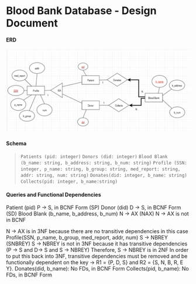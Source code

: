 # Blood Bank Database - Design Document
#### ERD
<img src= "Database ERD.png">

#### Schema
>`Patients (pid: integer)`
>`Donors (did: integer)`
`Blood Blank (b_name: string, b_address: string, b_num: string)`
`Profile (SSN: integer, p_name: string, b_group: string, med_report: string, addr: string, num:
string)`
`Donates(did: integer, b_name: string) Collects(pid: integer, b_name:string)`

#### Queries and Functional Dependencies
Patient (pid) P → S, in BCNF Form (SP)
Donor (did) D → S, in BCNF Form (SD)
Blood Blank (b_name, b_address, b_num) N → AX (NAX)
N → AX is not in BCNF
     
N → AX is in 3NF because there are no transitive dependencies in this case Profile(SSN, p_name, b_group, med_report, addr, num) S → NBREY
(SNBREY)
S → NBREY is not in 3NF because it has transitive dependencies (P → S and D→ S and S → NBREY)
Therefore, S → NBREY is in 2NF
In order to put this back into 3NF, transitive dependencies must be removed and be functionally dependent on the key → R1 = {P, D, S} and R2 = {S, N, B, R, E Y}.
Donates(did, b_name): No FDs, in BCNF Form Collects(pid, b_name): No FDs, in BCNF Form
